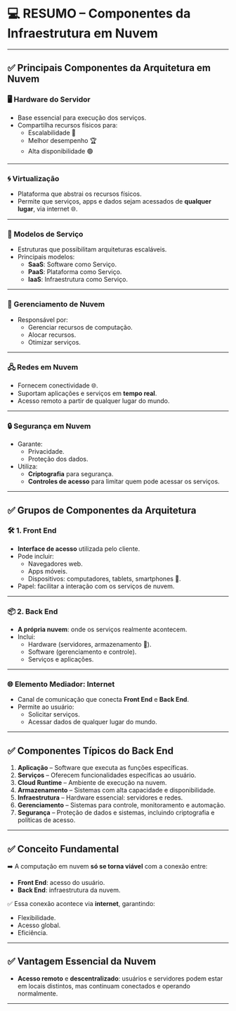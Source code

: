 # &#x1F4BB; RESUMO – Componentes da Infraestrutura em Nuvem

---

## ✅ Principais Componentes da Arquitetura em Nuvem

### 🖥️ Hardware do Servidor
- Base essencial para execução dos serviços.
- Compartilha recursos físicos para:
  - Escalabilidade &#x1F680;
  - Melhor desempenho &#x1F3C6;
  - Alta disponibilidade &#x1F7E2;

---

### 🌀 Virtualização
- Plataforma que abstrai os recursos físicos.
- Permite que serviços, apps e dados sejam acessados de **qualquer lugar**, via internet &#x1F310;.

---

### &#x1F4BC; Modelos de Serviço
- Estruturas que possibilitam arquiteturas escaláveis.
- Principais modelos:
  - **SaaS**: Software como Serviço.
  - **PaaS**: Plataforma como Serviço.
  - **IaaS**: Infraestrutura como Serviço.

---

### &#x1F527; Gerenciamento de Nuvem
- Responsável por:
  - Gerenciar recursos de computação.
  - Alocar recursos.
  - Otimizar serviços.

---

### &#x1F5A7;&#xFE0F; Redes em Nuvem
- Fornecem conectividade &#x1F310;.
- Suportam aplicações e serviços em **tempo real**.
- Acesso remoto a partir de qualquer lugar do mundo.

---

### &#x1F512; Segurança em Nuvem
- Garante:
  - Privacidade.
  - Proteção dos dados.
- Utiliza:
  - **Criptografia** para segurança.
  - **Controles de acesso** para limitar quem pode acessar os serviços.

---

## ✅ Grupos de Componentes da Arquitetura

### &#x1F6E0;&#xFE0F; 1. Front End
- **Interface de acesso** utilizada pelo cliente.
- Pode incluir:
  - Navegadores web.
  - Apps móveis.
  - Dispositivos: computadores, tablets, smartphones &#x1F4F1;.
- Papel: facilitar a interação com os serviços de nuvem.

---

### &#x1F4E6; 2. Back End
- **A própria nuvem**: onde os serviços realmente acontecem.
- Inclui:
  - Hardware (servidores, armazenamento &#x1F4BE;).
  - Software (gerenciamento e controle).
  - Serviços e aplicações.

---

### &#x1F310; Elemento Mediador: Internet
- Canal de comunicação que conecta **Front End** e **Back End**.
- Permite ao usuário:
  - Solicitar serviços.
  - Acessar dados de qualquer lugar do mundo.

---

## ✅ Componentes Típicos do Back End

1. **Aplicação** – Software que executa as funções específicas.
2. **Serviços** – Oferecem funcionalidades específicas ao usuário.
3. **Cloud Runtime** – Ambiente de execução na nuvem.
4. **Armazenamento** – Sistemas com alta capacidade e disponibilidade.
5. **Infraestrutura** – Hardware essencial: servidores e redes.
6. **Gerenciamento** – Sistemas para controle, monitoramento e automação.
7. **Segurança** – Proteção de dados e sistemas, incluindo criptografia e políticas de acesso.

---

## ✅ Conceito Fundamental

➡️ A computação em nuvem **só se torna viável** com a conexão entre:
- **Front End**: acesso do usuário.
- **Back End**: infraestrutura da nuvem.

✅ Essa conexão acontece via **internet**, garantindo:
- Flexibilidade.
- Acesso global.
- Eficiência.

---

## ✅ Vantagem Essencial da Nuvem
- **Acesso remoto** e **descentralizado**: usuários e servidores podem estar em locais distintos, mas continuam conectados e operando normalmente.

---

